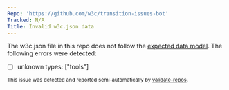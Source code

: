 ```yaml
---
Repo: 'https://github.com/w3c/transition-issues-bot'
Tracked: N/A
Title: Invalid w3c.json data
---
```


The w3c.json file in this repo does not follow the [expected data model](https://w3c.github.io/w3c.json.html). The following errors were detected:
* [ ] unknown types: ["tools"]

<sub>This issue was detected and reported semi-automatically by [validate-repos](https://github.com/w3c/validate-repos/).</sub>
